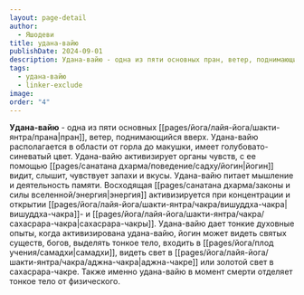 ```yaml
---
layout: page-detail
author:
  - Яшодеви
title: удана-вайю
publishDate: 2024-09-01
description: Удана-вайю - одна из пяти основных пран, ветер, поднимающийся вверх. Удана-вайю располагается в области от горла до макушки, имеет голубовато-синеватый цвет.
tags:
  - удана-вайю
  - linker-exclude
image: 
order: "4"
---
```

**Удана-вайю** - одна из пяти основных [[pages/йога/лайя-йога/шакти-янтра/прана|пран]], ветер, поднимающийся вверх. Удана-вайю располагается в области от горла до макушки, имеет голубовато-синеватый цвет. Удана-вайю активизирует органы чувств, с ее помощью [[pages/санатана дхарма/поведение/садху/йогин|йогин]] видит, слышит, чувствует запахи и вкусы. Удана-вайю питает мышление и деятельность памяти. Восходящая [[pages/санатана дхарма/законы и силы вселенной/энергия|энергия]] активизируется при концентрации и открытии [[pages/йога/лайя-йога/шакти-янтра/чакра/вишуддха-чакра|вишуддха-чакра]]- и [[pages/йога/лайя-йога/шакти-янтра/чакра/сахасрара-чакра|сахасрара-чакры]]. Удана-вайю дает тонкие духовные опыты, когда активизирована удана-вайю, йогин может видеть святых существ, богов, выделять тонкое тело, входить в [[pages/йога/плод учения/самадхи|самадхи]], видеть свет в [[pages/йога/лайя-йога/шакти-янтра/чакра/аджна-чакра|аджна-чакре]] или золотой свет в сахасрара-чакре. Также именно удана-вайю в момент смерти отделяет тонкое тело от физического.


